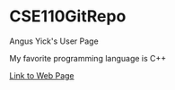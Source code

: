 # CSE110GitRepo

Angus Yick's User Page

My favorite programming language is C++

[Link to Web Page](https://angusyick.github.io/CSE110GitRepo/)
